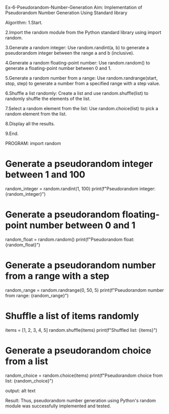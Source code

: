 Ex-6-Pseudorandom-Number-Generation
Aim:
Implementation of Pseudorandom Number Generation Using Standard library

Algorithm:
1.Start.

2.Import the random module from the Python standard library using import random.

3.Generate a random integer: Use random.randint(a, b) to generate a pseudorandom integer between the range a and b (inclusive).

4.Generate a random floating-point number: Use random.random() to generate a floating-point number between 0 and 1.

5.Generate a random number from a range: Use random.randrange(start, stop, step) to generate a number from a specified range with a step value.

6.Shuffle a list randomly: Create a list and use random.shuffle(list) to randomly shuffle the elements of the list.

7.Select a random element from the list: Use random.choice(list) to pick a random element from the list.

8.Display all the results.

9.End.

PROGRAM:
import random

# Generate a pseudorandom integer between 1 and 100

random_integer = random.randint(1, 100)
print(f"Pseudorandom integer: {random_integer}")

# Generate a pseudorandom floating-point number between 0 and 1

random_float = random.random()
print(f"Pseudorandom float: {random_float}")

# Generate a pseudorandom number from a range with a step

random_range = random.randrange(0, 50, 5)
print(f"Pseudorandom number from range: {random_range}")

# Shuffle a list of items randomly

items = [1, 2, 3, 4, 5]
random.shuffle(items)
print(f"Shuffled list: {items}")

# Generate a pseudorandom choice from a list

random_choice = random.choice(items)
print(f"Pseudorandom choice from list: {random_choice}")

output:
alt text

Result:
Thus, pseudorandom number generation using Python's random module was successfully implemented and tested.

